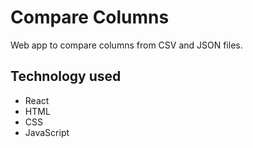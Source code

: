 # Compare Columns

Web app to compare columns from CSV and JSON files. 

## Technology used

- React
- HTML
- CSS
- JavaScript
